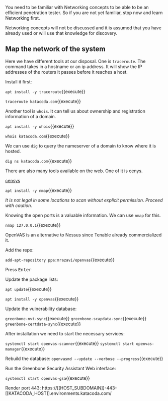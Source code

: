 You need to be familiar with Networking concepts to be able to be an efficient penetration tester. So if you are not yet familiar, stop now and learn Networking first.

Networking concepts will not be discussed and it is assumed that you have already used or will use that knowledge for discovery.

## Map the network of the system

Here we have different tools at our disposal. One is `traceroute`. The command takes in a hostname or an ip address. It will show the IP addresses of the routers it passes before it reaches a host.

Install it first:

`apt install -y traceroute`{{execute}}

`traceroute katacoda.com`{{execute}}

Another tool is `whois`. It can tell us about ownership and registration information of a domain.

`apt install -y whois`{{execute}}

`whois katacoda.com`{{execute}}

We can use `dig` to query the nameserver of a domain to know where it is hosted.

`dig ns katacoda.com`{{execute}}

There are also many tools available on the web. One of it is cenys.

[censys](https://censys.io/ipv4?q=katacoda.com)

`apt install -y nmap`{{execute}}

*It is not legal in some locations to scan without explicit permission. Proceed with caution.*

Knowing the open ports is a valuable information. We can use `nmap` for this.

`nmap 127.0.0.1`{{execute}}

OpenVAS is an alternative to Nessus since Tenable already commercialized it.

Add the repo:

`add-apt-repository ppa:mrazavi/openvas`{{execute}}

Press <kbd>Enter</kbd>

Update the package lists:

`apt update`{{execute}}

`apt install -y openvas`{{execute}}

Update the vulnerability database:

`greenbone-nvt-sync`{{execute}}
`greenbone-scapdata-sync`{{execute}}
`greenbone-certdata-sync`{{execute}}

After installation we need to start the necessary services:

`systemctl start openvas-scanner`{{execute}}
`systemctl start openvas-manager`{{execute}}

Rebuild the database:
`openvasmd --update --verbose --progress`{{execute}}

Run the Greenbone Security Assistant Web interface:

`systemctl start openvas-gsa`{{execute}}

Render port 443: https://[[HOST_SUBDOMAIN]]-443-[[KATACODA_HOST]].environments.katacoda.com/
